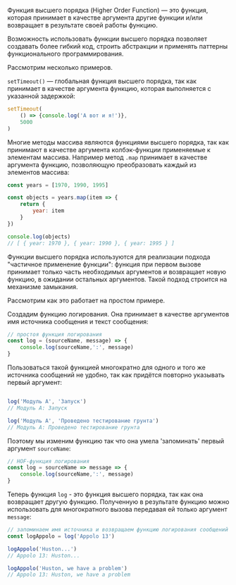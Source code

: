 Функция высшего порядка (Higher Order Function) — это функция, которая принимает в качестве аргумента другие функции и/или возвращает в результате своей работы функцию.

Возможность использовать функции высшего порядка позволяет создавать более гибкий код, строить абстракции и применять паттерны функционального программирования.

Рассмотрим несколько примеров.

`setTimeout()` — глобальная функция высшего порядка, так как принимает в качестве аргумента функцию, которая выполняется с указанной задержкой:

```js
setTimeout(
    () => {console.log('А вот и я!')},
    5000
)
```

Многие методы массива являются функциями высшего порядка, так как принимают в качестве аргумента колбэк-функции применяемые к элементам массива. Например метод `.map` принимает в качестве аргумента функцию, позволяющую преобразовать каждый из элементов массива:

```js
const years = [1970, 1990, 1995]

const objects = years.map(item => {
    return {
        year: item
    }
})

console.log(objects)
// [ { year: 1970 }, { year: 1990 }, { year: 1995 } ]

```

Функции высшего порядка используются для реализации подхода "частичное применение функции": функция при первом вызове принимает только часть необходимых аргументов и возвращает новую функцию, в ожидании остальных аргументов. Такой подход строится на механизме замыкания.

Рассмотрим как это работает на простом примере.

Создадим функцию логирования. Она принимает в качестве аргументов имя источника сообщения и текст сообщения:

```js
// простоя функция логирования
const log = (sourceName, message) => {
    console.log(sourceName,':', message)
}
```

Пользоваться такой функцией многократно для одного и того же источника сообщений не удобно, так как придётся повторно указывать первый аргумент:

```js

log('Модуль A', 'Запуск')
// Модуль A: Запуск

log('Модуль A', 'Проведено тестирование грунта')
// Модуль A: Проведено тестирование грунта
```

Поэтому мы изменим функцию так что она умела 'запоминать' первый аргумент `sourceName`:

```js
// HOF-функция логирования
const log = sourceName => message => {
    console.log(sourceName,':', message)
}
```

Теперь функция `log` - это функция высшего порядка, так как она возвращает другую функцию.
Полученную в результате функцию можно использовать для многократного вызова передавая ей только аргумент `message`:

```js
// запоминаем имя источника и возвращаем функцию логирования сообщений
const logAppolo = log('Appolo 13')

logAppolo('Huston...')
// Appolo 13: Huston...

logAppolo('Huston, we have a problem')
// Appolo 13: Huston, we have a problem
```
